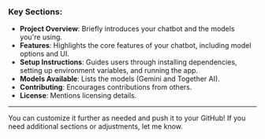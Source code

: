 
### Key Sections:

- **Project Overview**: Briefly introduces your chatbot and the models you're using.
- **Features**: Highlights the core features of your chatbot, including model options and UI.
- **Setup Instructions**: Guides users through installing dependencies, setting up environment variables, and running the app.
- **Models Available**: Lists the models (Gemini and Together AI).
- **Contributing**: Encourages contributions from others.
- **License**: Mentions licensing details.

---

You can customize it further as needed and push it to your GitHub! If you need additional sections or adjustments, let me know.
